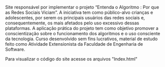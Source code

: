  Site responsável por implementar o projeto “Entenda o Algoritmo : Por que as Redes Sociais Viciam”. A iniciativa tem como público-alvo crianças e adolescentes, por serem os principais usuários das redes sociais e, consequentemente, os mais afetados pelo uso excessivo dessas plataformas.
 A aplicação prática do projeto tem como objetivo promover a conscientização sobre o funcionamento dos algoritmos e o uso consciente da tecnologia.
 Curso desenvolvido sem fins lucrativos, material de estudo feito como Atividade Extensionista da Faculdade de Engenharia de Software.

 Para visualizar o código do site acesse os arquivos "Index.html"
